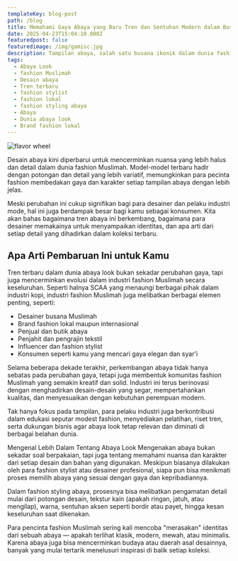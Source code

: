 ```yaml
---
templateKey: blog-post
path: /blog
title: Memahami Gaya Abaya yang Baru Tren dan Sentuhan Modern dalam Busana Muslimah
date: 2025-04-23T15:04:10.000Z
featuredpost: false
featuredimage: /img/gamisc.jpg
description: Tampilan abaya, salah satu busana ikonik dalam dunia fashion Muslimah, kini hadir dengan sentuhan baru yang lebih segar dan modern. Untuk pertama kalinya dalam beberapa tahun terakhir, desain abaya mengalami pembaruan besar-besaran, menjadikannya lebih stylish namun tetap menjaga kesan anggun dan syar’i, Abaya eksklusif dengan potongan mewah dan kemasan premium. Dihasilkan dengan teliti untuk wanita yang menghargai kualiti dan penampilan yang mempesona di setiap langkah.
tags:
  - Abaya Look
  - fashion Muslimah
  - Desain abaya
  - Tren terbaru
  - fashion stylist
  - fashion lokal
  - fashion styling abaya
  - Abaya
  - Dunia abaya look
  - Brand fashion lokal
---
```

![flavor wheel](/img/gamisc.jpg)

Desain abaya kini diperbarui untuk mencerminkan nuansa yang lebih halus dan detail dalam dunia fashion Muslimah.
Model-model terbaru hadir dengan potongan dan detail yang lebih variatif, memungkinkan para pecinta fashion membedakan gaya dan karakter setiap tampilan abaya dengan lebih jelas.

Meski perubahan ini cukup signifikan bagi para desainer dan pelaku industri mode, hal ini juga berdampak besar bagi kamu sebagai konsumen. Kita akan bahas bagaimana tren abaya ini berkembang, bagaimana para desainer memakainya untuk menyampaikan identitas, dan apa arti dari setiap detail yang dihadirkan dalam koleksi terbaru.

## Apa Arti Pembaruan Ini untuk Kamu
Tren terbaru dalam dunia abaya look bukan sekadar perubahan gaya, tapi juga mencerminkan evolusi dalam industri fashion Muslimah secara keseluruhan. Seperti halnya SCAA yang menaungi berbagai pihak dalam industri kopi, industri fashion Muslimah juga melibatkan berbagai elemen penting, seperti:

* Desainer busana Muslimah
* Brand fashion lokal maupun internasional
* Penjual dan butik abaya
* Penjahit dan pengrajin tekstil
* Influencer dan fashion stylist
* Konsumen seperti kamu yang mencari gaya elegan dan syar’i

Selama beberapa dekade terakhir, perkembangan abaya tidak hanya sebatas pada perubahan gaya, tetapi juga membentuk komunitas fashion Muslimah yang semakin kreatif dan solid.
Industri ini terus berinovasi dengan menghadirkan desain-desain yang segar, mempertahankan kualitas, dan menyesuaikan dengan kebutuhan perempuan modern.

Tak hanya fokus pada tampilan, para pelaku industri juga berkontribusi dalam edukasi seputar modest fashion, menyediakan pelatihan, riset tren, serta dukungan bisnis agar abaya look tetap relevan dan diminati di berbagai belahan dunia.

Mengenal Lebih Dalam Tentang Abaya Look
Mengenakan abaya bukan sekadar soal berpakaian, tapi juga tentang memahami nuansa dan karakter dari setiap desain dan bahan yang digunakan. Meskipun biasanya dilakukan oleh para fashion stylist atau desainer profesional, siapa pun bisa menikmati proses memilih abaya yang sesuai dengan gaya dan kepribadiannya.

Dalam fashion styling abaya, prosesnya bisa melibatkan pengamatan detail mulai dari potongan desain, tekstur kain (apakah ringan, jatuh, atau mengilap), warna, sentuhan aksen seperti bordir atau payet, hingga kesan keseluruhan saat dikenakan.

Para pencinta fashion Muslimah sering kali mencoba "merasakan" identitas dari sebuah abaya — apakah terlihat klasik, modern, mewah, atau minimalis. Karena abaya juga bisa mencerminkan budaya atau daerah asal desainnya, banyak yang mulai tertarik menelusuri inspirasi di balik setiap koleksi.